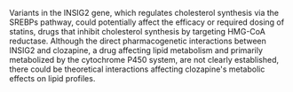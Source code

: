 Variants in the INSIG2 gene, which regulates cholesterol synthesis via the SREBPs pathway, could potentially affect the efficacy or required dosing of statins, drugs that inhibit cholesterol synthesis by targeting HMG-CoA reductase. Although the direct pharmacogenetic interactions between INSIG2 and clozapine, a drug affecting lipid metabolism and primarily metabolized by the cytochrome P450 system, are not clearly established, there could be theoretical interactions affecting clozapine's metabolic effects on lipid profiles.